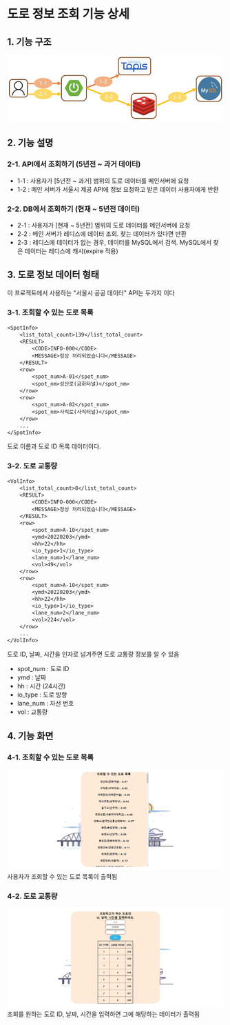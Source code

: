 # 도로 정보 조회 기능 상세

## 1. 기능 구조
![structure.png](../readme-imgs/structure-detail1.JPG)
## 2. 기능 설명
### 2-1. API에서 조회하기 (5년전 ~ 과거 데이터)
- 1-1 : 사용자가 [5년전 ~ 과거] 범위의 도로 데이터를 메인서버에 요청
- 1-2 : 메인 서버가 서울시 제공 API에 정보 요청하고 받은 데이터 사용자에게 반환
### 2-2. DB에서 조회하기 (현재 ~ 5년전 데이터)
- 2-1 : 사용자가 [현재 ~ 5년전] 범위의 도로 데이터를 메인서버에 요청
- 2-2 : 메인 서버가 레디스에 데이터 조회. 찾는 데이터가 있다면 반환
- 2-3 : 레디스에 데이터가 없는 경우, 데이터를 MySQL에서 검색. MySQL에서 찾은 데이터는 레디스에 캐시(expire 적용)

## 3. 도로 정보 데이터 형태
이 프로젝트에서 사용하는 "서울시 공공 데이터" API는 두가지 이다
### 3-1. 조회할 수 있는 도로 목록
```
<SpotInfo>
    <list_total_count>139</list_total_count>
    <RESULT>
        <CODE>INFO-000</CODE>
        <MESSAGE>정상 처리되었습니다</MESSAGE>
    </RESULT>
    <row>
        <spot_num>A-01</spot_num>
        <spot_nm>성산로(금화터널)</spot_nm>
    </row>
    <row>
        <spot_num>A-02</spot_num>
        <spot_nm>사직로(사직터널)</spot_nm>
    </row>
    ...
</SpotInfo>
```
도로 이름과 도로 ID 목록 데이터이다.
### 3-2. 도로 교통량
```
<VolInfo>
    <list_total_count>8</list_total_count>
    <RESULT>
        <CODE>INFO-000</CODE>
        <MESSAGE>정상 처리되었습니다</MESSAGE>
    </RESULT>
    <row>
        <spot_num>A-10</spot_num>
        <ymd>20220203</ymd>
        <hh>22</hh>
        <io_type>1</io_type>
        <lane_num>1</lane_num>
        <vol>49</vol>
    </row>
    <row>
        <spot_num>A-10</spot_num>
        <ymd>20220203</ymd>
        <hh>22</hh>
        <io_type>1</io_type>
        <lane_num>2</lane_num>
        <vol>224</vol>
    </row>
    ...
</VolInfo>
```
도로 ID, 날짜, 시간을 인자로 넘겨주면 도로 교통량 정보를 알 수 있음
- spot_num : 도로 ID
- ymd : 날짜
- hh : 시간 (24시간)
- io_type : 도로 방향
- lane_num : 차선 번호
- vol : 교통량

## 4. 기능 화면
### 4-1. 조회할 수 있는 도로 목록
![detail1-feature1](../readme-imgs/detail1-feature1.JPG)
사용자가 조회할 수 있는 도로 목록이 출력됨
### 4-2. 도로 교통량
![detail1-feature2](../readme-imgs/detail1-feature2.JPG)
조회를 원하는 도로 ID, 날짜, 시간을 입력하면 그에 해당하는 데이터가 촐력됨

